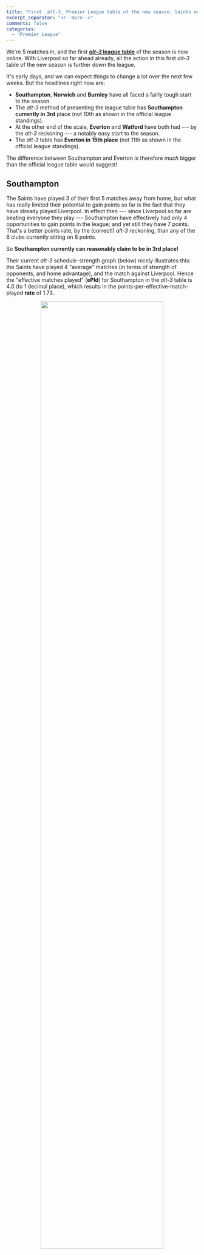 ```yaml
---
title: "First _alt-3_ Premier League table of the new season: Saints on the march!"
excerpt_separator: "<!--more-->"
comments: false
categories: 
  - "Premier League"
---
```


We're 5 matches in, and the first [**_alt-3_ league table**](/leagues/england-premier-league) of the season is now online.  With Liverpool so far ahead already, all the action in this first *alt-3* table of the new season is further down the league.

It's early days, and we can expect things to change a lot over the next few weeks. 
But the headlines right now are:

- **Southampton**, **Norwich** and **Burnley** have all faced a fairly tough start to the season.
- The _alt-3_ method of presenting the league table has **Southampton currently in 3rd** place (not 10th as shown in the official league standings).
- At the other end of the scale, **Everton** and **Watford** have both had --- by the _alt-3_ reckoning --- a notably easy start to the season.
- The _alt-3_ table has **Everton in 15th place** (not 11th as shown in the official league standings).

The difference between Southampton and Everton is therefore _much_ bigger than the official league table would suggest!

## Southampton

The Saints have played 3 of their first 5 matches away from home, but what has 
really 
limited their potential to gain points so far is the fact that they have already 
played Liverpool.  In effect then --- since Liverpool so far are beating everyone
they play --- Southampton have effectively had only 4 opportunities to 
gain points in the league; and yet still they have 7 points. That's a better points
rate, by the (correct!) _alt-3_ reckoning, than any of the 6 clubs currently
sitting on 8 points.

So **Southampton currently can reasonably claim to be in 3rd place!**

Their current _alt-3_ schedule-strength graph (below) 
nicely illustrates this: the Saints
have played 4 "average" matches (in terms of strength of opponents, and 
home advantage), and the match against Liverpool. Hence the "effective matches played" (**ePld**) for Southampton in the _alt-3_ table is 4.0 (to 1 decimal place), 
which results in the points-per-effective-match-played **rate** of 1.73.
<center>
<img src="/assets/images/2019-09-17-soton.png" width="80%">
</center>

## Everton

At the other extreme in terms of schedule strength, Everton have already 
had what would appear to be two of their clearest opportunities to collect
league points (i.e., home matches against Wolves and Watford).  Everton's
current _alt-3_ schedule-strength rating means that their "effective matches
played" (**ePld**) is 2 more than the 5 matches 
they have _actually_ played.  As a result,
Everton are currently **down 4 places** 
in the _alt-3_ table (relative to their standing
in the official table, which takes no account of schedule strength).

Everton's current _alt-3_ schedule-strength graph:
<center>
<img src="/assets/images/2019-09-17-everton.png" width="80%">
</center>



## What about other Premier League clubs?

To see any Premier League 
team's schedule-strength graph, just click on the team name in the 
current [*alt-3* league table](/leagues/england-premier-league).

(Just don't bother to look at Liverpool's graph! For Liverpool, on the form
they have shown so far this season, all opponents are just "average", so the
graph carries no information at all.)

## NB: Not a prediction!

See the <a href="/about">about alt-3</a> 
pages, for full details of the _alt-3_ method.

A crucial message there is that the _alt-3_ table is **not in any way a prediction**: rather, it is
simply **a better representation of current league standings**, based on all the 
match results so far this season. 














